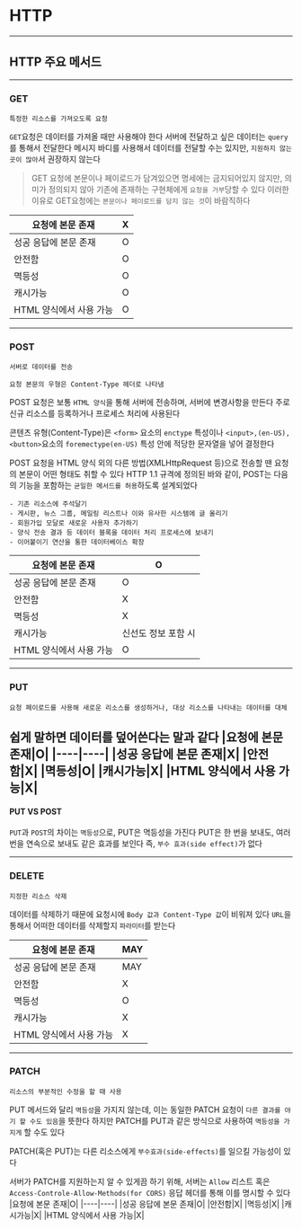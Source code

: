 # HTTP
---
## HTTP 주요 메서드
---
### GET
```
특정한 리소스를 가져오도록 요청
```
`GET`요청은 데이터를 가져올 때만 사용해야 한다
서버에 전달하고 싶은 데이터는 `query`를 통해서 전달한다
메시지 바디를 사용해서 데이터를 전달할 수는 있지만, `지원하지 않는 곳이 많아`서 권장하지 않는다

> GET 요청에 본문이나 페이로드가 담겨있으면 명세에는 금지되어있지 않지만, 의미가 정의되지 않아 기존에 존재하는 구현체에게 `요청을 거부`당할 수 있다
이러한 이유로 GET요청에는 `본문이나 페이로드를 담지 않는 것`이 바람직하다

|요청에 본문 존재|X|
|----|----|
|성공 응답에 본문 존재|O|
|안전함|O|
|멱등성|O|
|캐시가능|O|
|HTML 양식에서 사용 가능|O|
---
### POST
```
서버로 데이터를 전송

요청 본문의 우형은 Content-Type 헤더로 나타냄
```
POST 요청은 보통 `HTML 양식`을 통해 서버에 전송하며, 서버에 변경사항을 만든다
주로 신규 리소스를 등록하거나 프로세스 처리에 사용된다

콘텐츠 유형(Content-Type)은 `<form>` 요소의 `enctype` 특성이나 `<input>,(en-US), <button>`요소의 `foremectype(en-US)` 특성 안에 적당한 문자열을 넣어 결정한다

POST 요청을 HTML 양식 외의 다른 방법(XMLHttpRequest 등)으로 전송할 땐 요청의 본문이 어떤 형태도 취할 수 있다
HTTP 1.1 규격에 정의된 바와 같이, POST는 다음의 기능을 포함하는 `균일한 메서드를 허용`하도록 설계되었다
```
- 기존 리소스에 주석달기
- 게시판, 뉴스 그룹, 메일링 리스트나 이와 유사한 시스템에 글 올리기
- 회원가입 모달로 새로운 사용자 추가하기
- 양식 전송 결과 등 데이터 블록을 데이터 처리 프로세스에 보내기
- 이어붙이기 연산을 통한 데이터베이스 확장
```
|요청에 본문 존재|O|
|----|----|
|성공 응답에 본문 존재|O|
|안전함|X|
|멱등성|X|
|캐시가능|신선도 정보 포함 시|
|HTML 양식에서 사용 가능|O|
---
### PUT
```
요청 페이로드를 사용해 새로운 리소스를 생성하거나, 대상 리소스를 나타내는 데이터를 대체
```
쉽게 말하면 데이터를 덮어쓴다는 말과 같다
|요청에 본문 존재|O|
|----|----|
|성공 응답에 본문 존재|X|
|안전함|X|
|멱등성|O|
|캐시가능|X|
|HTML 양식에서 사용 가능|X|
---
#### PUT VS POST
`PUT`과 `POST`의 차이는 `멱등성`으로, PUT은 멱등성을 가진다
PUT은 한 번을 보내도, 여러 번을 연속으로 보내도 같은 효과를 보인다
즉, `부수 효과(side effect)`가 없다

---
### DELETE
```
지정한 리소스 삭제
```
데이터를 삭제하기 때문에 요청시에 `Body 값과 Content-Type 값`이 비워져 있다
`URL`을 통해서 어떠한 데이터를 삭제할지 `파라미터`를 받는다

|요청에 본문 존재|MAY|
|----|----|
|성공 응답에 본문 존재|MAY|
|안전함|X|
|멱등성|O|
|캐시가능|X|
|HTML 양식에서 사용 가능|X|
---
### PATCH
```
리소스의 부분적인 수정을 할 때 사용
```
PUT 메서드와 달리 `멱등성`을 가지지 않는데, 이는 동일한 PATCH 요청이 `다른 결과를 야기 할 수도 있음`을 뜻한다
하지만 PATCH를 PUT과 같은 방식으로 사용하여 `멱등성을 가지게` 할 수도 있다

PATCH(혹은 PUT)는 다른 리소스에게 `부수효과(side-effects)`를 일으킬 가능성이 있다

서버가 PATCH를 지원하는지 알 수 있게끔 하기 위해, 서버는 `Allow` 리스트 혹은 `Access-Controle-Allow-Methods(for CORS)` 응답 헤더를 통해 이를 명시할 수 있다
|요청에 본문 존재|O|
|----|----|
|성공 응답에 본문 존재|O|
|안전함|X|
|멱등성|X|
|캐시가능|X|
|HTML 양식에서 사용 가능|X|